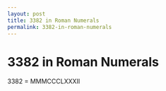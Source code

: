 ```yaml
---
layout: post
title: 3382 in Roman Numerals
permalink: 3382-in-roman-numerals
---
```


# 3382 in Roman Numerals

3382 = MMMCCCLXXXII
